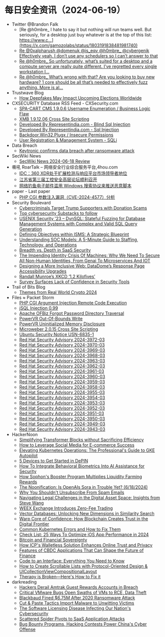# 每日安全资讯（2024-06-19）

- Twitter @Brandon Falk
  - [Re @h0mbre_ I hate to say it but nothing will run teams well. But seriously, for a desktop just buy whatever is at the top of this list: https://www.c...](https://x.com/gamozolabs/status/1803191838481981740)
  - [Re @0xalpharush @domenuk @is_eqv @h0mbre_ @cybergenik Effectively yeah. I don’t use any schedulers so I can’t answer to that](https://x.com/gamozolabs/status/1803184270363730284)
  - [Re @h0mbre_ So unfortunately, what’s suited for a desktop and a compute server are really quite different. I’ve regretted every single workstation I...](https://x.com/gamozolabs/status/1803184150146699269)
  - [Re @h0mbre_ What’s wrong with that? Are you looking to buy new hardware? 1 core should be all that’s needed to effectively fuzz anything. More is al...](https://x.com/gamozolabs/status/1803175506797535400)
- Trustwave Blog
  - [How Deepfakes May Impact Upcoming Elections Worldwide](https://www.trustwave.com/en-us/resources/blogs/trustwave-blog/how-deepfakes-may-impact-upcoming-elections-worldwide/)
- CXSECURITY Database RSS Feed - CXSecurity.com
  - [SPA-CART CMS 1.9.0.6 Username Enumeration / Business Logic Flaw](https://cxsecurity.com/issue/WLB-2024060046)
  - [XMB 1.9.12.06 Cross Site Scripting](https://cxsecurity.com/issue/WLB-2024060045)
  - [Developed By Representindia.com - Blind Sql Injection](https://cxsecurity.com/issue/WLB-2024060044)
  - [Developed By Representindia.com - Sql Injection](https://cxsecurity.com/issue/WLB-2024060043)
  - [Backdoor.Win32.Plugx / Insecure Permissions](https://cxsecurity.com/issue/WLB-2024060042)
  - [User Registration & Management System - SQLi](https://cxsecurity.com/issue/WLB-2024060041)
- Data Breach
  - [Keytronic confirms data breach after ransomware attack](https://securityaffairs.com/164642/data-breach/keytronic-blackbasta-ransomware.html)
- SecWiki News
  - [SecWiki News 2024-06-18 Review](http://www.sec-wiki.com/?2024-06-18)
- 嘶吼 RoarTalk – 网络安全行业综合服务平台,4hou.com
  - [IDC：360 XDR处于扩展检测与响应平台市场领导者地位](https://www.4hou.com/posts/porp)
  - [江苏省第三届工控安全高层论坛顺利召开](https://www.4hou.com/posts/m0l9)
  - [网络钓鱼电子邮件滥用 Windows 搜索协议来推送恶意脚本](https://www.4hou.com/posts/0ovy)
- paper - Last paper
  - [PHP CGI 参数注入漏洞（CVE-2024-4577）分析](https://paper.seebug.org/3183/)
- Security Boulevard
  - [Cybercriminals Target Trump Supporters with Donation Scams](https://securityboulevard.com/2024/06/cybercriminals-target-trump-supporters-with-donation-scams/)
  - [Top cybersecurity Substacks to follow](https://securityboulevard.com/2024/06/top-cybersecurity-substacks-to-follow/)
  - [USENIX Security ’23 – DynSQL: Stateful Fuzzing for Database Management Systems with Complex and Valid SQL Query Generation](https://securityboulevard.com/2024/06/usenix-security-23-dynsql-stateful-fuzzing-for-database-management-systems-with-complex-and-valid-sql-query-generation/)
  - [Defining Objectives within ISMS: A Strategic Blueprint](https://securityboulevard.com/2024/06/defining-objectives-within-isms-a-strategic-blueprint/)
  - [Understanding SOC Models: A 5-Minute Guide to Staffing, Technology, and Operations](https://securityboulevard.com/2024/06/understanding-soc-models-a-5-minute-guide-to-staffing-technology-and-operations/)
  - [Breadth vs. Depth in SaaS Security](https://securityboulevard.com/2024/06/breadth-vs-depth-in-saas-security/)
  - [The Impending Identity Crisis Of Machines: Why We Need To Secure All Non-Human Identities, From Genai To Microservices And IOT](https://securityboulevard.com/2024/06/the-impending-identity-crisis-of-machines-why-we-need-to-secure-all-non-human-identities-from-genai-to-microservices-and-iot/)
  - [Designing a More Inclusive Web: DataDome’s Response Page Accessibility Upgrades](https://securityboulevard.com/2024/06/designing-a-more-inclusive-web-datadomes-response-page-accessibility-upgrades/)
  - [Randall Munroe’s XKCD ‘1.2 Kilofives’](https://securityboulevard.com/2024/06/randall-munroes-xkcd-1-2-kilofives/)
  - [Survey Surfaces Lack of Confidence in Security Tools](https://securityboulevard.com/2024/06/survey-surfaces-lack-of-confidence-in-security-tools/)
- Trail of Bits Blog
  - [Themes from Real World Crypto 2024](https://blog.trailofbits.com/2024/06/18/themes-from-real-world-crypto-2024/)
- Files ≈ Packet Storm
  - [PHP CGI Argument Injection Remote Code Execution](https://packetstormsecurity.com/files/179140/php_cgi_arg_injection_rce_cve_2024_4577.rb.txt)
  - [jSQL Injection 0.99](https://packetstormsecurity.com/files/179139/jsql-injection-0.99.tar.gz)
  - [Apache OFBiz Forgot Password Directory Traversal](https://packetstormsecurity.com/files/179138/apache_ofbiz_forgot_password_directory_traversal.rb.txt)
  - [PowerVR Out-Of-Bounds Write](https://packetstormsecurity.com/files/179137/GS20240618135744.tgz)
  - [PowerVR Uninitialized Memory Disclosure](https://packetstormsecurity.com/files/179136/GS20240618135325.tgz)
  - [Microweber 2.0.15 Cross Site Scripting](https://packetstormsecurity.com/files/179135/microweber2015-xss.txt)
  - [Ubuntu Security Notice USN-6835-1](https://packetstormsecurity.com/files/179134/USN-6835-1.txt)
  - [Red Hat Security Advisory 2024-3972-03](https://packetstormsecurity.com/files/179133/RHSA-2024-3972-03.txt)
  - [Red Hat Security Advisory 2024-3970-03](https://packetstormsecurity.com/files/179132/RHSA-2024-3970-03.txt)
  - [Red Hat Security Advisory 2024-3969-03](https://packetstormsecurity.com/files/179131/RHSA-2024-3969-03.txt)
  - [Red Hat Security Advisory 2024-3968-03](https://packetstormsecurity.com/files/179130/RHSA-2024-3968-03.txt)
  - [Red Hat Security Advisory 2024-3963-03](https://packetstormsecurity.com/files/179129/RHSA-2024-3963-03.txt)
  - [Red Hat Security Advisory 2024-3962-03](https://packetstormsecurity.com/files/179128/RHSA-2024-3962-03.txt)
  - [Red Hat Security Advisory 2024-3961-03](https://packetstormsecurity.com/files/179127/RHSA-2024-3961-03.txt)
  - [Red Hat Security Advisory 2024-3960-03](https://packetstormsecurity.com/files/179126/RHSA-2024-3960-03.txt)
  - [Red Hat Security Advisory 2024-3959-03](https://packetstormsecurity.com/files/179125/RHSA-2024-3959-03.txt)
  - [Red Hat Security Advisory 2024-3958-03](https://packetstormsecurity.com/files/179124/RHSA-2024-3958-03.txt)
  - [Red Hat Security Advisory 2024-3955-03](https://packetstormsecurity.com/files/179123/RHSA-2024-3955-03.txt)
  - [Red Hat Security Advisory 2024-3954-03](https://packetstormsecurity.com/files/179122/RHSA-2024-3954-03.txt)
  - [Red Hat Security Advisory 2024-3953-03](https://packetstormsecurity.com/files/179121/RHSA-2024-3953-03.txt)
  - [Red Hat Security Advisory 2024-3952-03](https://packetstormsecurity.com/files/179120/RHSA-2024-3952-03.txt)
  - [Red Hat Security Advisory 2024-3951-03](https://packetstormsecurity.com/files/179119/RHSA-2024-3951-03.txt)
  - [Red Hat Security Advisory 2024-3950-03](https://packetstormsecurity.com/files/179118/RHSA-2024-3950-03.txt)
  - [Red Hat Security Advisory 2024-3949-03](https://packetstormsecurity.com/files/179117/RHSA-2024-3949-03.txt)
  - [Red Hat Security Advisory 2024-3943-03](https://packetstormsecurity.com/files/179116/RHSA-2024-3943-03.txt)
- HackerNoon
  - [Simplifying Transformer Blocks without Sacrificing Efficiency](https://hackernoon.com/simplifying-transformer-blocks-without-sacrificing-efficiency?source=rss)
  - [How to Leverage Social Media for E-commerce Success](https://hackernoon.com/how-to-leverage-social-media-for-e-commerce-success?source=rss)
  - [Elevating Kubernetes Operations: The Professional's Guide to GKE Autopilot](https://hackernoon.com/elevating-kubernetes-operations-the-professionals-guide-to-gke-autopilot?source=rss)
  - [5 Devices to Get Started in DePIN](https://hackernoon.com/5-devices-to-get-started-in-depin?source=rss)
  - [How To Integrate Behavioral Biometrics Into AI Assistance for Security](https://hackernoon.com/how-to-integrate-behavioral-biometrics-into-ai-assistance-for-security?source=rss)
  - [How Sophon's Booster Program Multiplies Liquidity Farming Rewards](https://hackernoon.com/how-sophons-booster-program-multiplies-liquidity-farming-rewards?source=rss)
  - [The Noonification: Is OpenAIs Sora in Trouble Yet? (6/18/2024)](https://hackernoon.com/6-18-2024-noonification?source=rss)
  - [Why You Shouldn't Unsubscribe From Spam Emails](https://hackernoon.com/why-you-shouldnt-unsubscribe-from-spam-emails?source=rss)
  - [Navigating Legal Challenges in the Digital Asset Space: Insights from Steve Wang](https://hackernoon.com/navigating-legal-challenges-in-the-digital-asset-space-insights-from-steve-wang?source=rss)
  - [WEEX Exchange Introduces  Zero-Fee Trading](https://hackernoon.com/weex-exchange-introduces-zero-fee-trading?source=rss)
  - [Vector Databases: Unlocking New Dimensions in Similarity Search](https://hackernoon.com/vector-databases-unlocking-new-dimensions-in-similarity-search?source=rss)
  - [Warp Core of Confidence: How Blockchain Creates Trust in the Digital Frontier](https://hackernoon.com/warp-core-of-confidence-how-blockchain-creates-trust-in-the-digital-frontier?source=rss)
  - [Common Kubernetes Errors and How to Fix Them](https://hackernoon.com/common-kubernetes-errors-and-how-to-fix-them?source=rss)
  - [Check List: 25 Ways To Optimize iOS App Performance in 2024](https://hackernoon.com/check-list-25-ways-to-optimize-ios-app-performance-in-2024?source=rss)
  - [Bitcoin and Financial Sovereignty](https://hackernoon.com/bitcoin-and-financial-sovereignty?source=rss)
  - [How ICP's Walletless Solution Enhances Online Trust and Privacy](https://hackernoon.com/how-icps-walletless-solution-enhances-online-trust-and-privacy?source=rss)
  - [Features of CBDC Applications That Can Shape the Future of Finance](https://hackernoon.com/features-of-cbdc-applications-that-can-shape-the-future-of-finance?source=rss)
  - [Code to an Interface: Everything You Need to Know](https://hackernoon.com/code-to-an-interface-everything-you-need-to-know?source=rss)
  - [How to Create Scrollable Lists with Protocol-Oriented Design & UICollectionViewCompositionalLayout](https://hackernoon.com/how-to-create-scrollable-lists-with-protocol-oriented-design-and-uicollectionviewcompositionallayout?source=rss)
  - [Therapy is Broken—Here's How to Fix it](https://hackernoon.com/therapy-is-brokenheres-how-to-fix-it?source=rss)
- darkreading
  - [Hackers Derail Amtrak Guest Rewards Accounts in Breach](https://www.darkreading.com/cyberattacks-data-breaches/hackers-amtrak-guest-rewards-accounts-breach)
  - [Critical VMware Bugs Open Swaths of VMs to RCE, Data Theft](https://www.darkreading.com/cloud-security/critical-vmware-bugs-open-swaths-of-vms-to-rce-data-theft)
  - [Blackbaud Fined $6.75M After 2020 Ransomware Attack](https://www.darkreading.com/cyberattacks-data-breaches/blackbaud-fined-6m-after-2020-ransomware-attack)
  - [Cut &amp; Paste Tactics Import Malware to Unwitting Victims](https://www.darkreading.com/remote-workforce/cut-paste-tactics-import-malware)
  - [The Software Licensing Disease Infecting Our Nation's Cybersecurity](https://www.darkreading.com/vulnerabilities-threats/software-licensing-disease-infecting-our-nations-cybersecurity)
  - [Scattered Spider Pivots to SaaS Application Attacks](https://www.darkreading.com/remote-workforce/scattered-spider-pivots-saas-application-attacks)
  - [Bug Bounty Programs, Hacking Contests Power China's Cyber Offense](https://www.darkreading.com/cybersecurity-operations/bug-bounty-programs-hacking-contests-power-chinas-cyber-offense)
